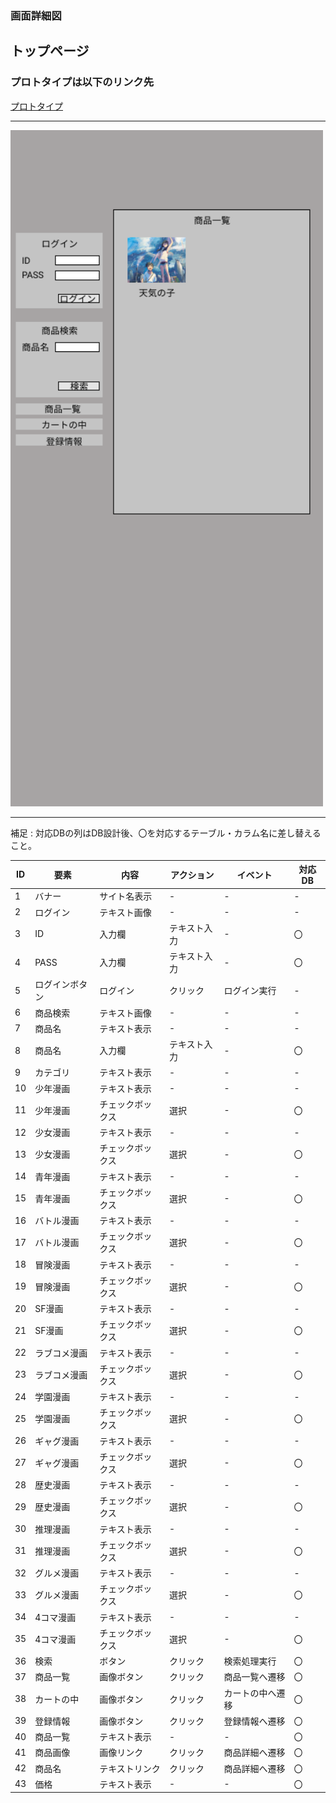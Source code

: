 ### 画面詳細図
## トップページ
### プロトタイプは以下のリンク先
[プロトタイプ](https://www.figma.com/file/CWmWiQZnGznjvnWNRnL5kz/Untitled?node-id=4%3A5)
*****
<img src="../img/toppage.png/" width="500">

*****
補足 : 対応DBの列はDB設計後、〇を対応するテーブル・カラム名に差し替えること。

| ID | 要素 | 内容 | アクション | イベント | 対応DB |
|----|-----|------|------------|-----------|-------|
|1   |バナー|サイト名表示|-    |-           |-     |
|2   |ログイン|テキスト画像|-    |-         |-      |
|3   |ID      |入力欄     |テキスト入力    |-     |〇 |
|4   |PASS    |入力欄     |テキスト入力    |-     |〇 |
|5   |ログインボタン|ログイン|クリック     |ログイン実行|-     |
|6   |商品検索|テキスト画像   |-    |-           |-            |
|7   |商品名  |テキスト表示   |-    |-           |-            |
|8   |商品名  |入力欄         |テキスト入力    |-       |〇    |
|9   |カテゴリ|テキスト表示   |-                |-       |-      |
|10  |少年漫画      |テキスト表示   |-                |-       |-      |
|11  |少年漫画      |チェックボックス|選択            |-        |〇     |
|12  |少女漫画      |テキスト表示    |-              |-         |-      |
|13  |少女漫画      |チェックボックス|選択            |-        |〇     |
|14  |青年漫画      |テキスト表示    |-              |-         |-      |
|15  |青年漫画      |チェックボックス|選択            |-        |〇     |
|16  |バトル漫画      |テキスト表示    |-              |-         |-      |
|17  |バトル漫画      |チェックボックス|選択            |-        |〇     |
|18  |冒険漫画      |テキスト表示    |-              |-         |-      |
|19  |冒険漫画      |チェックボックス|選択            |-        |〇     |
|20  |SF漫画      |テキスト表示    |-              |-         |-      |
|21  |SF漫画      |チェックボックス|選択            |-        |〇     |
|22  |ラブコメ漫画      |テキスト表示    |-              |-         |-      |
|23  |ラブコメ漫画      |チェックボックス|選択            |-        |〇     |
|24  |学園漫画      |テキスト表示    |-              |-         |-      |
|25  |学園漫画      |チェックボックス|選択            |-        |〇     |
|26  |ギャグ漫画      |テキスト表示    |-              |-         |-      |
|27  |ギャグ漫画      |チェックボックス|選択            |-        |〇     |
|28  |歴史漫画      |テキスト表示    |-              |-         |-      |
|29  |歴史漫画      |チェックボックス|選択            |-        |〇     |
|30  |推理漫画      |テキスト表示    |-              |-         |-      |
|31  |推理漫画      |チェックボックス|選択            |-        |〇     |
|32  |グルメ漫画      |テキスト表示    |-              |-         |-      |
|33  |グルメ漫画      |チェックボックス|選択            |-        |〇     |
|34  |4コマ漫画      |テキスト表示    |-              |-         |-      |
|35  |4コマ漫画      |チェックボックス|選択            |-        |〇     |
|36  |検索          |ボタン          |クリック         |検索処理実行|〇  |
|37  |商品一覧      |画像ボタン      |クリック         |商品一覧へ遷移|〇 |
|38  |カートの中    |画像ボタン      |クリック         |カートの中へ遷移|〇  |
|39  |登録情報      |画像ボタン      |クリック         |登録情報へ遷移  |〇  |
|40  |商品一覧      |テキスト表示    |-                |-              |〇   |
|41  |商品画像      |画像リンク      |クリック         |商品詳細へ遷移 |〇    |
|42  |商品名        |テキストリンク  |クリック         |商品詳細へ遷移  |〇   |
|43  |価格          |テキスト表示    |-               |-               |〇    |




